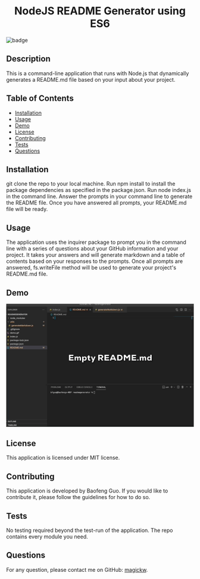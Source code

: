 
  <h1 align="center">NodeJS README Generator using ES6</h1>
  
![badge](https://img.shields.io/badge/license-MIT-blue.svg)

## Description
This is a command-line application that runs with Node.js that dynamically generates a README.md file based on your input about your project.

## Table of Contents
- [Installation](#installation)
- [Usage](#usage)
- [Demo](#demo)
- [License](#license)
- [Contributing](#contributing)
- [Tests](#tests)
- [Questions](#questions)

## Installation
git clone the repo to your local machine. Run npm install to install the package dependencies as specified in the package.json. Run node index.js in the command line. Answer the prompts in your command line to generate the README file. Once you have answered all prompts, your README.md file will be ready.

## Usage
The application uses the inquirer package to prompt you in the command line with a series of questions about your GitHub information and your project. It takes your answers and will generate markdown and a table of contents based on your responses to the prompts. Once all prompts are answered, fs.writeFile method will be used to generate your project's README.md file.

## Demo

<img src="demo.gif" alt="demo" />

## License
This application is licensed under MIT license. 

## Contributing
This application is developed by Baofeng Guo. If you would like to contribute it, please follow the guidelines for how to do so.

## Tests
No testing required beyond the test-run of the application. The repo contains every module you need.

## Questions
For any question, please contact me on GitHub: [magickw](https://github.com/magickw).


